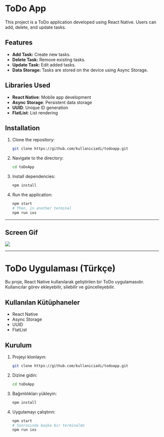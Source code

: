 # ToDo App

This project is a ToDo application developed using React Native. Users can add, delete, and update tasks.

## Features

- **Add Task:** Create new tasks.
- **Delete Task:** Remove existing tasks.
- **Update Task:** Edit added tasks.
- **Data Storage:** Tasks are stored on the device using Async Storage.

## Libraries Used

- **React Native**: Mobile app development
- **Async Storage**: Persistent data storage
- **UUID**: Unique ID generation
- **FlatList**: List rendering

## Installation

1. Clone the repository:
   ```sh
   git clone https://github.com/kullaniciadi/todoapp.git
   ```
2. Navigate to the directory:
   ```sh
   cd toDoApp
   ```
3. Install dependencies:
   ```sh
   npm install
   ```
4. Run the application:
   ```sh
   npm start
   # Then, in another terminal
   npm run ios
   ```

---

## Screen Gif

![](ekran.gif)

---

# ToDo Uygulaması (Türkçe)

Bu proje, React Native kullanılarak geliştirilen bir ToDo uygulamasıdır. Kullanıcılar görev ekleyebilir, silebilir ve güncelleyebilir.

## Kullanılan Kütüphaneler

- React Native
- Async Storage
- UUID
- FlatList

## Kurulum

1. Projeyi klonlayın:
   ```sh
   git clone https://github.com/kullaniciadi/todoapp.git
   ```
2. Dizine gidin:
   ```sh
   cd toDoApp
   ```
3. Bağımlılıkları yükleyin:
   ```sh
   npm install
   ```
4. Uygulamayı çalıştırın:
   ```sh
   npm start
   # Sonrasında başka bir terminalde
   npm run ios
   ```
